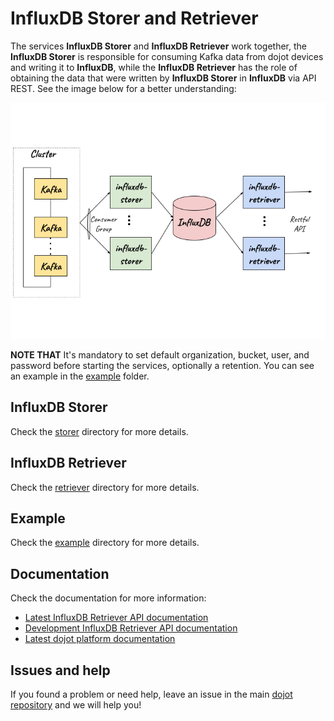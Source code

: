 # InfluxDB Storer and Retriever

The services **InfluxDB Storer** and **InfluxDB Retriever** work together, the **InfluxDB Storer** is responsible for consuming Kafka data from dojot devices and writing it to **InfluxDB**, while the **InfluxDB Retriever** has the role of obtaining the data that were written by **InfluxDB Storer** in **InfluxDB** via API REST.
See the image below for a better understanding:

![Architecture](./docs/imgs/arq.png)

__NOTE THAT__ It's mandatory to set default organization, bucket, user, and password before starting the services, optionally a retention. You can see an example in the [example](./example) folder.
## InfluxDB Storer

Check the [storer](./storer) directory for more details.

## InfluxDB Retriever

Check the [retriever](./retriever) directory for more details.

## Example

Check the [example](./example) directory for more details.

## Documentation

Check the documentation for more information:

- [Latest InfluxDB Retriever API documentation](https://dojot.github.io/dojot/storage/time-series/influxdb/retriever/doc.html)
- [Development InfluxDB Retriever API documentation](https://dojot.github.io/dojot/storage/time-series/influxdb/retriever/doc.html?version=development)
- [Latest dojot platform documentation](https://dojotdocs.readthedocs.io/en/latest)

## Issues and help

If you found a problem or need help, leave an issue in the main
[dojot repository](https://github.com/dojot/dojot) and we will help you!
